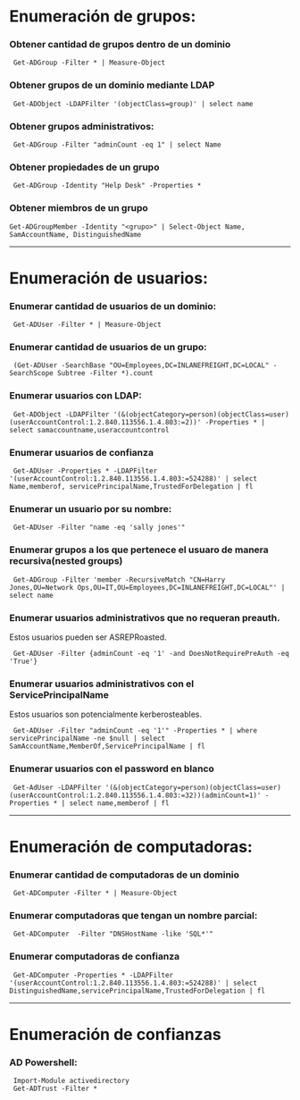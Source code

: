 # Enumeración de grupos:

### Obtener cantidad de grupos dentro de un dominio

     Get-ADGroup -Filter * | Measure-Object

### Obtener grupos de un dominio mediante LDAP

     Get-ADObject -LDAPFilter '(objectClass=group)' | select name
### Obtener grupos administrativos:

     Get-ADGroup -Filter "adminCount -eq 1" | select Name

### Obtener propiedades de un grupo

     Get-ADGroup -Identity "Help Desk" -Properties *


### Obtener miembros de un grupo

    Get-ADGroupMember -Identity "<grupo>" | Select-Object Name, SamAccountName, DistinguishedName


---

# Enumeración de usuarios:

### Enumerar cantidad de usuarios de un dominio:

     Get-ADUser -Filter * | Measure-Object

### Enumerar cantidad de usuarios de un grupo:

     (Get-ADUser -SearchBase "OU=Employees,DC=INLANEFREIGHT,DC=LOCAL" -SearchScope Subtree -Filter *).count

### Enumerar usuarios con LDAP:

     Get-ADObject -LDAPFilter '(&(objectCategory=person)(objectClass=user)(userAccountControl:1.2.840.113556.1.4.803:=2))' -Properties * | select samaccountname,useraccountcontrol

### Enumerar usuarios de confianza

     Get-ADUser -Properties * -LDAPFilter '(userAccountControl:1.2.840.113556.1.4.803:=524288)' | select Name,memberof, servicePrincipalName,TrustedForDelegation | fl

### Enumerar un usuario por su nombre:

     Get-ADUser -Filter "name -eq 'sally jones'"

### Enumerar grupos a los que pertenece el usuaro de manera recursiva(nested groups)

     Get-ADGroup -Filter 'member -RecursiveMatch "CN=Harry Jones,OU=Network Ops,OU=IT,OU=Employees,DC=INLANEFREIGHT,DC=LOCAL"' | select name

### Enumerar usuarios administrativos que no requeran preauth.

Estos usuarios pueden ser ASREPRoasted.

     Get-ADUser -Filter {adminCount -eq '1' -and DoesNotRequirePreAuth -eq 'True'}
### Enumerar usuarios administrativos con el ServicePrincipalName

Estos usuarios son potencialmente kerberosteables.

     Get-ADUser -Filter "adminCount -eq '1'" -Properties * | where servicePrincipalName -ne $null | select SamAccountName,MemberOf,ServicePrincipalName | fl

### Enumerar usuarios con el password en blanco

     Get-AdUser -LDAPFilter '(&(objectCategory=person)(objectClass=user)(userAccountControl:1.2.840.113556.1.4.803:=32))(adminCount=1)' -Properties * | select name,memberof | fl

---

# Enumeración de computadoras:
     
### Enumerar cantidad de computadoras de un dominio

     Get-ADComputer -Filter * | Measure-Object

### Enumerar computadoras que tengan un nombre parcial:

     Get-ADComputer  -Filter "DNSHostName -like 'SQL*'"
### Enumerar computadoras de confianza

     Get-ADComputer -Properties * -LDAPFilter '(userAccountControl:1.2.840.113556.1.4.803:=524288)' | select DistinguishedName,servicePrincipalName,TrustedForDelegation | fl

---
# Enumeración de confianzas


### AD Powershell:
     
     Import-Module activedirectory
     Get-ADTrust -Filter *
